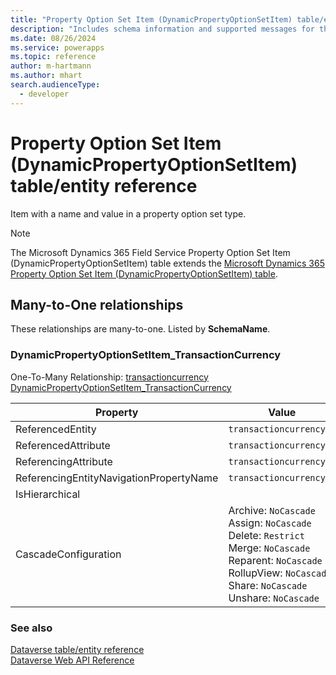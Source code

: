 ```yaml
---
title: "Property Option Set Item (DynamicPropertyOptionSetItem) table/entity reference (Microsoft Dynamics 365 Field Service)"
description: "Includes schema information and supported messages for the Property Option Set Item (DynamicPropertyOptionSetItem) table/entity with Microsoft Dynamics 365 Field Service."
ms.date: 08/26/2024
ms.service: powerapps
ms.topic: reference
author: m-hartmann
ms.author: mhart
search.audienceType: 
  - developer
---
```


# Property Option Set Item (DynamicPropertyOptionSetItem) table/entity reference

Item with a name and value in a property option set type.

> [!NOTE]
> The Microsoft Dynamics 365 Field Service Property Option Set Item (DynamicPropertyOptionSetItem) table extends the [Microsoft Dynamics 365 Property Option Set Item (DynamicPropertyOptionSetItem) table](/dynamics365/developer/entities/dynamicpropertyoptionsetitem).




## Many-to-One relationships

These relationships are many-to-one. Listed by **SchemaName**.

### <a name="BKMK_DynamicPropertyOptionSetItem_TransactionCurrency"></a> DynamicPropertyOptionSetItem_TransactionCurrency

One-To-Many Relationship: [transactioncurrency DynamicPropertyOptionSetItem_TransactionCurrency](transactioncurrency.md#BKMK_DynamicPropertyOptionSetItem_TransactionCurrency)

|Property|Value|
|---|---|
|ReferencedEntity|`transactioncurrency`|
|ReferencedAttribute|`transactioncurrencyid`|
|ReferencingAttribute|`transactioncurrencyid`|
|ReferencingEntityNavigationPropertyName|`transactioncurrencyid`|
|IsHierarchical||
|CascadeConfiguration|Archive: `NoCascade`<br />Assign: `NoCascade`<br />Delete: `Restrict`<br />Merge: `NoCascade`<br />Reparent: `NoCascade`<br />RollupView: `NoCascade`<br />Share: `NoCascade`<br />Unshare: `NoCascade`|



### See also

[Dataverse table/entity reference](../about-entity-reference.md)  
[Dataverse Web API Reference](/power-apps/developer/data-platform/webapi/reference/about)   

